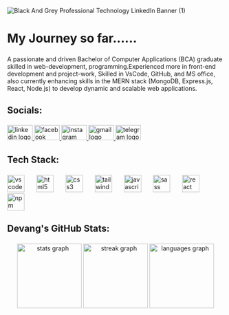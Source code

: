 
![Black And Grey Professional Technology LinkedIn Banner (1)](https://github.com/user-attachments/assets/76152fd4-8f66-4af2-82c1-4c071c8e3c50)

<h1 align="left">My Journey so far......</h1>

###

<p align="left">A passionate and driven Bachelor of Computer Applications (BCA) graduate skilled in web-development, programming.Experienced more in front-end development and project-work, Skilled in VsCode, GitHub, and MS office, also currently enhancing skills in the MERN stack (MongoDB, Express.js, React, Node.js) to develop dynamic and scalable web applications.</p>

###

<h2 align="left">Socials:</h2>

###

<div align="left">
  <a href="www.linkedin.com/in/devangsalvi2004" target="_blank">
    <img src="https://raw.githubusercontent.com/maurodesouza/profile-readme-generator/master/src/assets/icons/social/linkedin/default.svg" width="59" height="35" alt="linkedin logo"  />
  </a>
  <a href="https://www.facebook.com/devang.salvi.79?mibextid=ZbWKwL" target="_blank">
    <img src="https://raw.githubusercontent.com/maurodesouza/profile-readme-generator/master/src/assets/icons/social/facebook/default.svg" width="59" height="35" alt="facebook logo"  />
  </a>
  <a href="https://www.instagram.com/devang.py/" target="_blank">
    <img src="https://raw.githubusercontent.com/maurodesouza/profile-readme-generator/master/src/assets/icons/social/instagram/default.svg" width="59" height="35" alt="instagram logo"  />
  </a>
  <a href="devangsalvi21@gmail.com" target="_blank">
    <img src="https://raw.githubusercontent.com/maurodesouza/profile-readme-generator/master/src/assets/icons/social/gmail/default.svg" width="59" height="35" alt="gmail logo"  />
  </a>
  <a href="https://www.facebook.com/devang.salvi.79?mibextid=ZbWKwL" target="_blank">
    <img src="https://raw.githubusercontent.com/maurodesouza/profile-readme-generator/master/src/assets/icons/social/telegram/default.svg" width="59" height="35" alt="telegram logo"  />
  </a>
</div>

###

<h2 align="left">Tech Stack:</h2>

###

<div align="left">
  <img src="https://cdn.jsdelivr.net/gh/devicons/devicon/icons/vscode/vscode-original.svg" height="40" alt="vscode logo"  />
  <img width="20" />
  <img src="https://skillicons.dev/icons?i=html" height="40" alt="html5 logo"  />
  <img width="20" />
  <img src="https://skillicons.dev/icons?i=css" height="40" alt="css3 logo"  />
  <img width="20" />
  <img src="https://cdn.simpleicons.org/tailwindcss/06B6D4" height="40" alt="tailwindcss logo"  />
  <img width="20" />
  <img src="https://skillicons.dev/icons?i=js" height="40" alt="javascript logo"  />
  <img width="20" />
  <img src="https://cdn.simpleicons.org/sass/CC6699" height="40" alt="sass logo"  />
  <img width="20" />
  <img src="https://cdn.simpleicons.org/react/61DAFB" height="40" alt="react logo"  />
  <img width="20" />
  <img src="https://cdn.simpleicons.org/npm/CB3837" height="40" alt="npm logo"  />
</div>

###

<h2 align="left">Devang's GitHub Stats:</h2>

###

<div align="center">
  <img src="https://github-readme-stats.vercel.app/api?username=DevSl20&hide_title=false&hide_rank=false&show_icons=true&include_all_commits=true&count_private=true&disable_animations=false&theme=github_dark&locale=en&hide_border=false&custom_title=Devang's%20GitHub%20Stats" height="150" alt="stats graph"  />
  <img src="https://streak-stats.demolab.com?user=DevSl20&locale=en&mode=daily&theme=github_dark&hide_border=false&border_radius=5" height="150" alt="streak graph"  />
  <img src="https://github-readme-stats.vercel.app/api/top-langs?username=DevSl20&locale=en&hide_title=false&layout=compact&card_width=320&langs_count=5&theme=github_dark&hide_border=false&custom_title=Languages" height="150" alt="languages graph"  />
</div>

###
